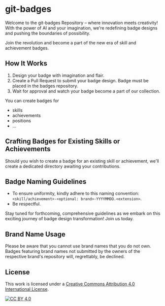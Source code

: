 # git-badges

Welcome to the git-badges Repository – where innovation meets creativity! With the power of AI and your imagination, we're redefining badge designs and pushing the boundaries of possibility.

Join the revolution and become a part of the new era of skill and achievement badges.

## How It Works

1. Design your badge with imagination and flair.
2. Create a Pull Request to submit your badge design. Badge must be placed in the badges repository.
3. Wait for approval and watch your badge become a part of our collection.

You can create badges for

- skills
- achievements
- positions
- ...

## Crafting Badges for Existing Skills or Achievements

Should you wish to create a badge for an existing skill or achievement, we'll create a dedicated directory awaiting your contributions.

## Badge Naming Guidelines

- To ensure uniformity, kindly adhere to this naming convention: `<skill/achievement>-<optional: brand>-YYYYMMDD.<extension>`.
- Be respectful.

Stay tuned for forthcoming, comprehensive guidelines as we embark on this exciting journey of badge design transformation! Join us today.

## Brand Name Usage

Please be aware that you cannot use brand names that you do not own. Badges featuring brand names not submitted by the owners of the respective brand's repository will, regrettably, be declined.

## License

This work is licensed under a
[Creative Commons Attribution 4.0 International License][cc-by].

[![CC BY 4.0][cc-by-image]][cc-by]

[cc-by]: http://creativecommons.org/licenses/by/4.0/
[cc-by-image]: https://i.creativecommons.org/l/by/4.0/88x31.png